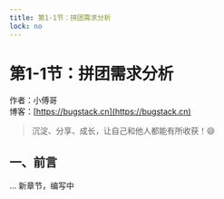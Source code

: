 ```yaml
---
title: 第1-1节：拼团需求分析
lock: no
---
```


# 第1-1节：拼团需求分析

作者：小傅哥
<br/>博客：[https://bugstack.cn](https://bugstack.cn)

> 沉淀、分享、成长，让自己和他人都能有所收获！😄

## 一、前言

... 新章节，编写中